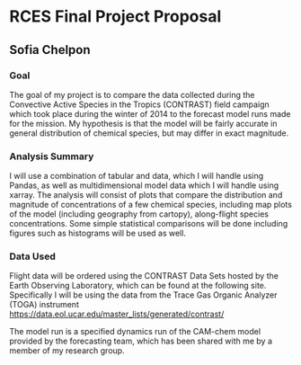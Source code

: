 # RCES Final Project Proposal 
## Sofia Chelpon

### Goal 
The goal of my project is to compare the data collected during the Convective Active Species in the Tropics (CONTRAST) field campaign which took place during the winter of 2014 to the forecast model runs made for the mission. My hypothesis is that the model will be fairly accurate in general distribution of chemical species, but may differ in exact magnitude. 

### Analysis Summary 
I will use a combination of tabular and data, which I will handle using Pandas, as well as multidimensional model data which I will handle using xarray. The analysis will consist of plots that compare the distribution and magnitude of concentrations of a few chemical species, including map plots of the model (including geography from cartopy), along-flight species concentrations. Some simple statistical comparisons will be done including figures such as histograms will be used as well. 

### Data Used
Flight data will be ordered using the CONTRAST Data Sets hosted by the Earth Observing Laboratory, which can be found at the following site. Specifically I will be using the data from the Trace Gas Organic Analyzer (TOGA) instrument
https://data.eol.ucar.edu/master_lists/generated/contrast/

The model run is a specified dynamics run of the CAM-chem model provided by the forecasting team, which has been shared with me by a member of my research group. 

